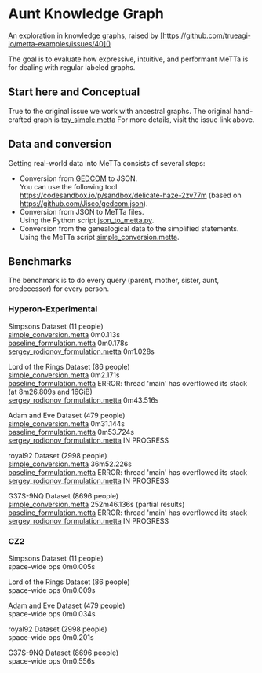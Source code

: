 # Aunt Knowledge Graph

An exploration in knowledge graphs, raised by
[https://github.com/trueagi-io/metta-examples/issues/40]()

The goal is to evaluate how expressive, intuitive, and performant MeTTa is for dealing with regular labeled graphs.


## Start here and Conceptual
True to the original issue we work with ancestral graphs.
The original hand-crafted graph is [toy_simple.metta]()
For more details, visit the issue link above.

## Data and conversion

Getting real-world data into MeTTa consists of several steps:
- Conversion from [GEDCOM](https://en.wikipedia.org/wiki/GEDCOM) to JSON.  
You can use the following tool https://codesandbox.io/p/sandbox/delicate-haze-2zv77m (based on https://github.com/Jisco/gedcom.json).
- Conversion from JSON to MeTTa files.  
Using the Python script [json_to_metta.py]().
- Conversion from the genealogical data to the simplified statements.  
Using the MeTTa script [simple_conversion.metta]().

## Benchmarks

The benchmark is to do every query (parent, mother, sister, aunt, predecessor) for every person.

### Hyperon-Experimental

Simpsons Dataset (11 people)  
[simple_conversion.metta]() 0m0.113s  
[baseline_formulation.metta]() 0m0.178s  
[sergey_rodionov_formulation.metta]() 0m1.028s  

Lord of the Rings Dataset (86 people)  
[simple_conversion.metta]() 0m2.171s  
[baseline_formulation.metta]() ERROR: thread 'main' has overflowed its stack (at 8m26.809s and 16GiB)  
[sergey_rodionov_formulation.metta]() 0m43.516s  

Adam and Eve Dataset (479 people)  
[simple_conversion.metta]() 0m31.144s  
[baseline_formulation.metta]() 0m53.724s  
[sergey_rodionov_formulation.metta]() IN PROGRESS  

royal92 Dataset (2998 people)  
[simple_conversion.metta]() 36m52.226s  
[baseline_formulation.metta]() ERROR: thread 'main' has overflowed its stack  
[sergey_rodionov_formulation.metta]() IN PROGRESS  

G37S-9NQ Dataset (8696 people)  
[simple_conversion.metta]() 252m46.136s (partial results)  
[baseline_formulation.metta]() ERROR: thread 'main' has overflowed its stack  
[sergey_rodionov_formulation.metta]() IN PROGRESS  


### CZ2
Simpsons Dataset (11 people)  
space-wide ops 0m0.005s

Lord of the Rings Dataset (86 people)  
space-wide ops 0m0.009s

Adam and Eve Dataset (479 people)  
space-wide ops 0m0.034s

royal92 Dataset (2998 people)  
space-wide ops 0m0.201s

G37S-9NQ Dataset (8696 people)  
space-wide ops 0m0.556s

